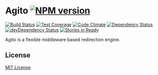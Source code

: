 # Agito [![NPM version](https://badge.fury.io/js/agito.svg)](http://badge.fury.io/js/agito)

[![Build Status](https://travis-ci.org/agitojs/agito.svg?branch=master)](https://travis-ci.org/agitojs/agito)
[![Test Coverage](https://codeclimate.com/github/agitojs/agito/coverage.png)](https://codeclimate.com/github/agitojs/agito)
[![Code Climate](https://codeclimate.com/github/agitojs/agito.png)](https://codeclimate.com/github/agitojs/agito)
[![Dependency Status](https://david-dm.org/agitojs/agito.png)](https://david-dm.org/agitojs/agito)
[![devDependency Status](https://david-dm.org/agitojs/agito/dev-status.png)](https://david-dm.org/agitojs/agito#info=devDependencies)
[![Stories in Ready](https://badge.waffle.io/agitojs/agito.png)](http://waffle.io/agitojs/agito)


Agito is a flexible middleware based redirection engine.

## License

[MIT License](LICENSE)
